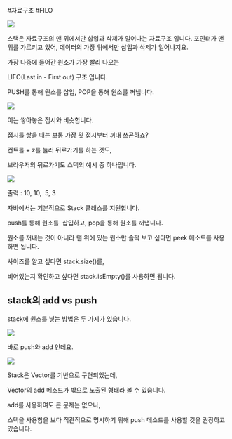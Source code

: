 #자료구조 
#FILO


![](https://blog.kakaocdn.net/dn/migaV/btsnxXlTyTE/TPW8IkwwNmkfElWnvwdNJK/img.png)


스택은 자료구조의 맨 위에서만 삽입과 삭제가 일어나는 자료구조 입니다.
포인터가 맨 위를 가르키고 있어, 데이터의 가장 위에서만 삽입과 삭제가 일어나지요.

가장 나중에 들어간 원소가 가장 빨리 나오는

LIFO(Last in - First out) 구조 입니다.

PUSH를 통해 원소를 삽입, POP을 통해 원소를 꺼냅니다.

![](https://blog.kakaocdn.net/dn/RY3MW/btsnwPWcgyq/6WW9sGsombMzJlvhY113N0/img.jpg)

이는 쌓아놓은 접시와 비슷합니다.

접시를 쌓을 때는 보통 가장 윗 접시부터 꺼내 쓰곤하죠?

컨트롤 + z를 눌러 뒤로가기를 하는 것도,

브라우저의 뒤로가기도 스택의 예시 중 하나입니다.


![](https://blog.kakaocdn.net/dn/cDQc7j/btsnwnZK4vq/C7C73NHLdz3kpukZOptD9K/img.png)

출력 : 10, 10,  5, 3

자바에서는 기본적으로 Stack 클래스를 지원합니다.

push를 통해 원소를  삽입하고, pop을 통해 원소를 꺼냅니다.

원소를 꺼내는 것이 아니라 맨 위에 있는 원소만 슬쩍 보고 싶다면 peek 메소드를 사용하면 됩니다.

사이즈를 알고 싶다면 stack.size()를,

비어있는지 확인하고 싶다면 stack.isEmpty()를 사용하면 됩니다.


## stack의 add vs push

stack에 원소를 넣는 방법은 두 가지가 있습니다.

![](https://blog.kakaocdn.net/dn/clY94r/btsnvEubwZ6/Q8vdqtsIzEYmk5hXzCFBv0/img.png)

바로 push와 add 인데요.

![](https://blog.kakaocdn.net/dn/bEg0YR/btsnygexrHX/GDL3chLD8VF7mwOpM0sCm0/img.png)

Stack은 Vector를 기반으로 구현되었는데,

Vector의 add 메소드가 밖으로 노출된 형태라 볼 수 있습니다.

add를 사용하여도 큰 문제는 없으나,

스택을 사용함을 보다 직관적으로 명시하기 위해 push 메소드를 사용할 것을 권장하고 있습니다.